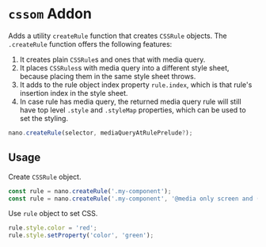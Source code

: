 # `cssom` Addon

Adds a utility `createRule` function that creates `CSSRule` objects. The `.createRule`
function offers the following features:

1. It creates plain `CSSRule`s and ones that with media query.
2. It places `CSSRules`s with media query into a different style sheet, because placing
   them in the same style sheet throws.
3. It adds to the rule object index property `rule.index`, which is that rule's
   insertion index in the style sheet.
4. In case rule has media query, the returned media query rule will still have top
   level `.style` and `.styleMap` properties, which can be used to set the styling.

```js
nano.createRule(selector, mediaQueryAtRulePrelude?);
```


## Usage

Create `CSSRule` object.

```js
const rule = nano.createRule('.my-component');
const rule = nano.createRule('.my-component', '@media only screen and (max-width: 600px)');
```

Use `rule` object to set CSS.

```js
rule.style.color = 'red';
rule.style.setProperty('color', 'green');
```
